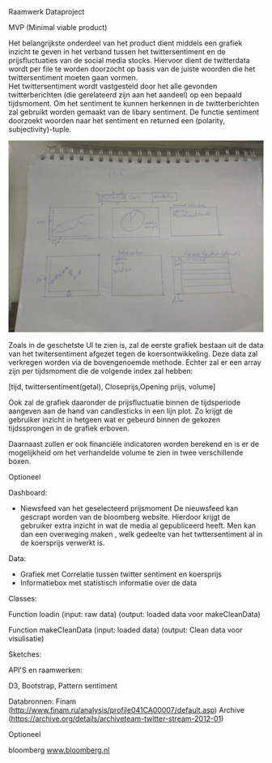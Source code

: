 Raamwerk Dataproject

MVP (Minimal viable product)

Het belangrijkste onderdeel van het product dient middels een grafiek inzicht te geven in het verband tussen het twittersentiment en de prijsfluctuaties van de social media stocks.
Hiervoor dient de twitterdata wordt per file te worden doorzocht op basis van de juiste woorden die het twittersentiment moeten gaan vormen.  
Het twittersentiment wordt vastgesteld door het alle gevonden twitterberichten (die gerelateerd zijn aan het aandeel) op een bepaald tijdsmoment. Om het sentiment te kunnen herkennen in de twitterberichten zal gebruikt worden gemaakt van de libary sentiment. De functie sentiment doorzoekt woorden naar het sentiment en returned een (polarity, subjectivity)-tuple.

![](<docs/UIdashboard.jpg>)

Zoals in de geschetste UI te zien is, zal de eerste grafiek bestaan uit de data van het  twitersentiment afgezet tegen de koersontwikkeling. Deze data zal verkregen worden via de bovengenoemde methode. Echter zal er een array zijn per tijdsmoment die de volgende index zal hebben:

[tijd, twittersentiment(getal), Closeprijs,Opening prijs, volume]

Ook zal de grafiek daaronder de prijsfluctuatie binnen de tijdsperiode aangeven aan de hand van candlesticks in een lijn plot. Zo krijgt de gebruiker inzicht in hetgeen wat er gebeurd binnen de gekozen tijdssprongen in de grafiek erboven.

Daarnaast zullen er ook financiële indicatoren worden berekend  en  is er de mogelijkheid om het verhandelde volume te zien in twee verschillende boxen.

Optioneel

Dashboard: 
-	Niewsfeed van het geselecteerd prijsmoment
De nieuwsfeed kan gescrapt worden van de bloomberg website. Hierdoor krijgt de gebruiker extra inzicht in wat de media al gepubliceerd heeft. Men kan dan  een overweging maken , welk gedeelte van het twttersentiment al in de koersprijs verwerkt is.

Data:
-	Grafiek met Correlatie tussen twitter sentiment en koersprijs
-	Informatiebox met statistisch informatie over de data


Classes:

Function loadin (input: raw data)
(output: loaded data voor makeCleanData)

Function  makeCleanData (input: loaded data)
	(output: Clean data voor visulisatie)


Sketches:

API'S en raamwerken:

D3,
Bootstrap,
Pattern
sentiment

Databronnen:
Finam (http://www.finam.ru/analysis/profile041CA00007/default.asp)
Archive (https://archive.org/details/archiveteam-twitter-stream-2012-01)

Optioneel

bloomberg www.bloomberg.nl

